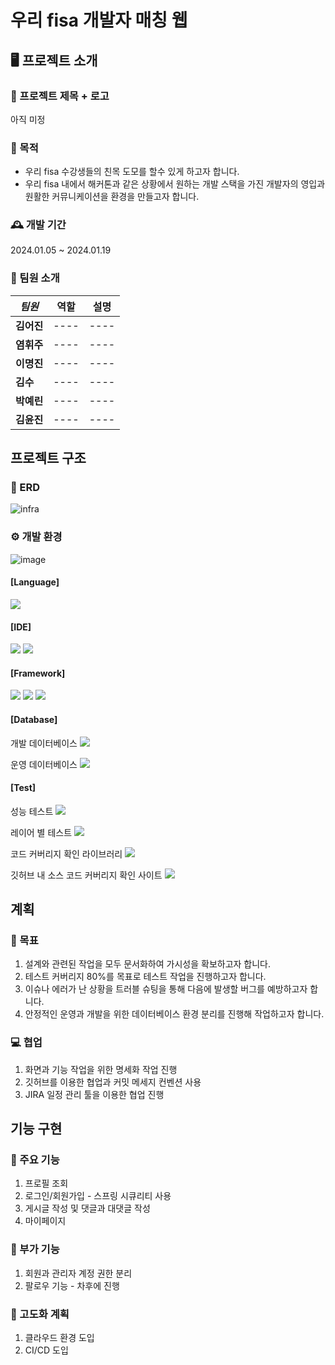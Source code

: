 # 우리 fisa 개발자 매칭 웹

## 🖥️ 프로젝트 소개
### 📌 프로젝트 제목 + 로고
아직 미정

### 📌 목적
- 우리 fisa 수강생들의 친목 도모를 할수 있게 하고자 합니다.
- 우리 fisa 내에서 해커톤과 같은 상황에서 원하는 개발 스택을 가진 개발자의 영입과 원활한 커뮤니케이션을 환경을 만들고자 합니다.
  
### 🕰️ 개발 기간
2024.01.05 ~ 2024.01.19

### 👤 팀원 소개
|***팀원***|역할|설명|
|----------|----|----|
|**김어진**|----|----|
|**염휘주**|----|----|
|**이명진**|----|----|
|**김수**|----|----|
|**박예린**|----|----|
|**김윤진**|----|----|

## 프로젝트 구조
### 📌 ERD
![infra](https://github.com/MJLee39/fisa_infraStudy/assets/115640392/8893c63c-dd57-4e94-8835-a90e72948e55)


### ⚙️ 개발 환경
![image](https://github.com/MJLee39/fisa_infraStudy/assets/81970382/80ed99b4-f0b1-47dc-aa85-5c2e13a99c99)

#### [Language]
<div> 
<img src="https://img.shields.io/badge/jdk 17-437291?style=flat&logo=openjdk&logoColor=white"/> 
</div>

#### [IDE]
<div> 
<img src="https://img.shields.io/badge/eclipse-2C2255?style=flat&logo=eclipseide&logoColor=white"/> 
<img src="https://img.shields.io/badge/intelij-000000?style=flat&logo=intellijidea&logoColor=white"/> 
</div>

#### [Framework]
<div> 
<img src="https://img.shields.io/badge/spring-6DB33F?style=flat&logo=Spring&logoColor=white"/> 
<img src="https://img.shields.io/badge/springBoot-6DB33F?style=flat&logo=Spring boot&logoColor=white"/>
<img src="https://img.shields.io/badge/spring Security-6DB33F?style=flat&logo=Spring Security&logoColor=white"/>
</div>


#### [Database]
<div>
<p> 개발 데이터베이스 <img src="https://img.shields.io/badge/mysql-4479A1?style=flat&logo=mySql&logoColor=white"/></p>
<p> 운영 데이터베이스 <img src="https://img.shields.io/badge/oracle-F80000?style=flat&logo=oracle&logoColor=white"/></p>
</div>


#### [Test]
<div>
<p>성능 테스트 <img src="https://img.shields.io/badge/jmeter-D22128?style=flat&logo=apachejmeter&logoColor=white"/></p>
<p>레이어 별 테스트 <img src="https://img.shields.io/badge/junit5-25A162?style=flat&logo=junit5&logoColor=white"/></p>
<p>코드 커버리지 확인 라이브러리 <img src="https://img.shields.io/badge/jacoco-C10C0C?style=flat&logo=&logoColor=white"/></p>
<p>깃허브 내 소스 코드 커버리지 확인 사이트 <img src="https://img.shields.io/badge/coveralls-white?style=flat&logo=&logoColor=white"/></p>
</div>


## 계획
### 📌 목표
1. 설계와 관련된 작업을 모두 문서화하여 가시성을 확보하고자 합니다.
2. 테스트 커버리지 80%를 목표로 테스트 작업을 진행하고자 합니다.
3. 이슈나 에러가 난 상황을 트러블 슈팅을 통해 다음에 발생할 버그를 예방하고자 합니다.
4. 안정적인 운영과 개발을 위한 데이터베이스 환경 분리를 진행해 작업하고자 합니다.

### 💻 협업
1. 화면과 기능 작업을 위한 명세화 작업 진행
2. 깃허브를 이용한 협업과 커밋 메세지 컨벤션 사용
3. JIRA 일정 관리 툴을 이용한 협업 진행

## 기능 구현
### 📌 주요 기능
1. 프로필 조회
2. 로그인/회원가입 - 스프링 시큐리티 사용
3. 게시글 작성 및 댓글과 대댓글 작성
4. 마이페이지

### 📌 부가 기능
1. 회원과 관리자 계정 권한 분리
2. 팔로우 기능 - 차후에 진행

### 📌 고도화 계획
1. 클라우드 환경 도입
2. CI/CD 도입
